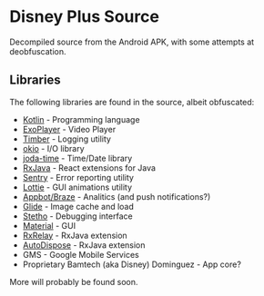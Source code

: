# Disney Plus Source
Decompiled source from the Android APK, with some attempts at deobfuscation.

## Libraries
The following libraries are found in the source, albeit obfuscated: 
- [Kotlin](https://github.com/JetBrains/kotlin) - Programming language
- [ExoPlayer](https://github.com/google/ExoPlayer) - Video Player
- [Timber](https://github.com/JakeWharton/timber) - Logging utility
- [okio](https://github.com/square/okio) - I/O library
- [joda-time](https://github.com/JodaOrg/joda-time) - Time/Date library
- [RxJava](https://github.com/ReactiveX/RxJava) - React extensions for Java
- [Sentry](https://github.com/getsentry/sentry) - Error reporting utility
- [Lottie](https://github.com/airbnb/lottie-android) - GUI animations utility
- [Appbot/Braze](https://github.com/Appboy/appboy-android-sdk) - Analitics (and push notifications?)
- [Glide](https://github.com/bumptech/glide) - Image cache and load
- [Stetho](https://github.com/facebook/stetho) - Debugging interface
- [Material](https://github.com/material-components/material-components-android) - GUI
- [RxRelay](https://github.com/JakeWharton/RxRelay) - RxJava extension
- [AutoDispose](https://github.com/uber/AutoDispose) - RxJava extension
- GMS - Google Mobile Services
- Proprietary Bamtech (aka Disney) Dominguez - App core?

More will probably be found soon.